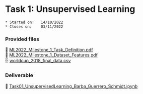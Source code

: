 # Task 1: Unsupervised Learning

```
* Started on:   14/10/2022
* Closes on:    03/11/2022
```

### Provided files
📄 [ML2022_Milestone_1_Task_Definition.pdf](https://github.com/schmidt-marvin/ESI_2022_TecAA/tree/main/task01/provided_files/ML2022_Milestone_1_Task_Definition.pdf)<br>
📄 [ML2022_Milestone_1_Dataset_Features.pdf](https://github.com/schmidt-marvin/ESI_2022_TecAA/tree/main/task01/provided_files/ML2022_Milestone_1_Dataset_Features.pdf)<br>
🗄️ [worldcup_2018_final_data.csv](https://github.com/schmidt-marvin/ESI_2022_TecAA/tree/main/task01/provided_files/worldcup_2018_final_data.csv)<br>


### Deliverable
📄 [Task01_UnsupervisedLearning_Barba_Guerrero_Schmidt.ipynb](https://github.com/schmidt-marvin/ESI_2022_TecAA/tree/main/task01/Task01_UnsupervisedLearning_Barba_Guerrero_Schmidt.ipynb)